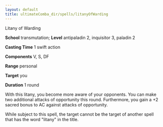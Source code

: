 ```yaml
---
layout: default
title: ultimateComba_dir/spells/litanyOfWarding
---
```

Litany of Warding

**School** transmutation; **Level** antipaladin 2, inquisitor 3, paladin 2

**Casting Time** 1 swift action

**Components** V, S, DF

**Range** personal

**Target** you

**Duration** 1 round

With this litany, you become more aware of your opponents. You can make two additional attacks of opportunity this round. Furthermore, you gain a +2 sacred bonus to AC against attacks of opportunity.

While subject to this spell, the target cannot be the target of another spell that has the word "litany" in the title.

